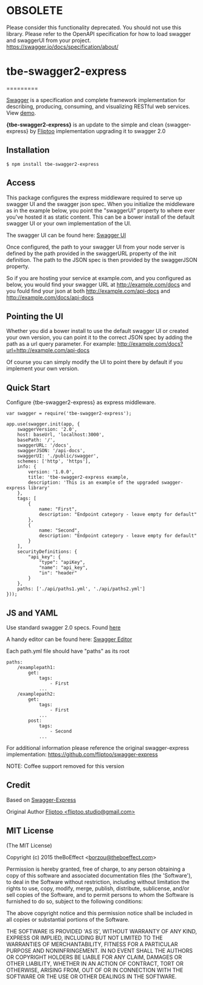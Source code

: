 # OBSOLETE

Please consider this functionality deprecated.
You should not use this library. Please refer to the OpenAPI specification for how to load swagger and swaggerUI from your project.
https://swagger.io/docs/specification/about/


# tbe-swagger2-express
=========

[Swagger](https://swagger.io) is a specification and complete framework
implementation for describing, producing, consuming, and visualizing RESTful web services.
View [demo](http://petstore.swagger.io/).

__{tbe-swagger2-express}__ is an update to the simple and clean {swagger-express} by [Fliptoo](mailto://fliptoo.studio@gmail.com) implementation upgrading it to swagger 2.0

## Installation

    $ npm install tbe-swagger2-express

## Access

This package configures the express middleware required to serve up swagger UI and the swagger json spec. When you initialize the middleware as in the example below, you point the "swaggerUI" property to where ever you've hosted it as static content. This can be a bower install of the default swagger UI or your own implementation of the UI.
 
The swagger UI can be found here: [Swagger UI](https://github.com/swagger-api/swagger-ui)

Once configured, the path to your swagger UI from your node server is defined by the path provided in the swaggerURL property of the init definition. The path to the JSON spec is then provided by the swaggerJSON property.

So if you are hosting your service at example.com, and you configured as below, you would find your swagger URL at http://example.com/docs and you fould find your json at both http://example.com/api-docs and http://example.com/docs/api-docs

## Pointing the UI

Whether you did a bower install to use the default swagger UI or created your own version, you can point it to the correct JSON spec by adding the path as a url query parameter. For example: http://example.com/docs?url=http://example.com/api-docs

Of course you can simply modify the UI to point there by default if you implement your own version.

## Quick Start

Configure {tbe-swagger2-express} as express middleware.

```
var swagger = require('tbe-swagger2-express');

app.use(swagger.init(app, {
    swaggerVersion: '2.0',
    host: baseUrl, 'localhost:3000',
    basePath: '/',
    swaggerURL: '/docs',
    swaggerJSON: '/api-docs',
    swaggerUI: './public/swagger',
    schemes: ['http', 'https'],
    info: {
        version: '1.0.0',
        title: 'tbe-swagger2-express example,
        description: 'This is an example of the upgraded swagger-express library'
    },
    tags: [
        {
            name: "First",
            description: "Endpoint category - leave empty for default"
        },
        {
            name: "Second",
            description: "Endpoint category - leave empty for default"
        }
    ],
    securityDefinitions: {
        "api_key": {
            "type": "apiKey",
            "name": "api_key",
            "in": "header"
        }
    },
    paths: ['./api/paths1.yml', './api/paths2.yml']
}));
```
## JS and YAML
Use standard swagger 2.0 specs. Found [here](http://swagger.io/specification/)

A handy editor can be found here: [Swagger Editor](http://editor.swagger.io)

Each path.yml file should have "paths" as its root

```
paths:
    /examplepath1:
        get:
            tags:
                - First
            ...
    /examplepath2:
        get:
            tags:
                - First
            ...
        post:
            tags:
                - Second
            ...

```

For additional information please reference the original swagger-express implementation:
https://github.com/fliptoo/swagger-express

NOTE: Coffee support removed for this version

## Credit

Based on [Swagger-Express](https://github.com/fliptoo/swagger-express)

Original Author [Fliptoo &lt;fliptoo.studio@gmail.com&gt;](fliptoo.studio@gmail.com)

## MIT License

(The MIT License)

Copyright (c) 2015 theBoEffect &lt;borzou@theboeffect.com&gt;

Permission is hereby granted, free of charge, to any person obtaining
a copy of this software and associated documentation files (the
'Software'), to deal in the Software without restriction, including
without limitation the rights to use, copy, modify, merge, publish,
distribute, sublicense, and/or sell copies of the Software, and to
permit persons to whom the Software is furnished to do so, subject to
the following conditions:

The above copyright notice and this permission notice shall be
included in all copies or substantial portions of the Software.

THE SOFTWARE IS PROVIDED 'AS IS', WITHOUT WARRANTY OF ANY KIND,
EXPRESS OR IMPLIED, INCLUDING BUT NOT LIMITED TO THE WARRANTIES OF
MERCHANTABILITY, FITNESS FOR A PARTICULAR PURPOSE AND NONINFRINGEMENT.
IN NO EVENT SHALL THE AUTHORS OR COPYRIGHT HOLDERS BE LIABLE FOR ANY
CLAIM, DAMAGES OR OTHER LIABILITY, WHETHER IN AN ACTION OF CONTRACT,
TORT OR OTHERWISE, ARISING FROM, OUT OF OR IN CONNECTION WITH THE
SOFTWARE OR THE USE OR OTHER DEALINGS IN THE SOFTWARE.
